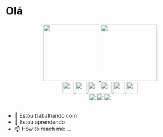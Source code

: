  # Olá

          

<div align="center">
  <a href="https://github.com/mailacss">
  <img height="150em" src="https://github-readme-stats.vercel.app/api?username=mailacss&show_icons=true&theme=panda&include_all_commits=true&count_private=true"/>
  <img height="150em" src="https://github-readme-stats.vercel.app/api/top-langs/?username=mailacss&hide=tex&layout=compact&langs_count=10&theme=panda"/>
</div>

  <div align="center"> 
    <img src="https://cdn.jsdelivr.net/gh/devicons/devicon/icons/javascript/javascript-plain.svg" height=30px/>
    <img src="https://cdn.jsdelivr.net/gh/devicons/devicon/icons/css3/css3-original.svg" height=30px />         
    <img src="https://cdn.jsdelivr.net/gh/devicons/devicon/icons/html5/html5-original.svg" height=30px/>
    <img src="https://cdn.jsdelivr.net/gh/devicons/devicon/icons/python/python-plain.svg" height=30px/>
    <img src="https://cdn.jsdelivr.net/gh/devicons/devicon/icons/java/java-original.svg" height=30px/>
    <img src="https://cdn.jsdelivr.net/gh/devicons/devicon/icons/bootstrap/bootstrap-original.svg" height=30px/>
    <!--
    <img src="https://cdn.jsdelivr.net/gh/devicons/devicon/icons/nodejs/nodejs-original.svg" height=30pxx/>
    <img src="https://cdn.jsdelivr.net/gh/devicons/devicon/icons/react/react-original.svg" height=30px/>
        -->  
  </div>


  <div align="center">
            <a href="https://www.linkedin.com/in/maila-cssantos/"><img src="https://img.shields.io/badge/LinkedIn-0077B5?style=for-the-badge&logo=linkedin&logoColor=white"></a>
            <a href="cardmaila19@gmail.com"><img src="https://img.shields.io/badge/Gmail-D14836?style=for-the-badge&logo=gmail&logoColor=white"></a>
                        <a href="https://www.linkedin.com/in/maila-cssantos/"><img src="https://img.shields.io/badge/LinkedIn-0077B5?style=for-the-badge&logo=linkedin&logoColor=white"></a>
  </div>
         
##
          
- 🔭 Estou trabalhando com
- 🌱 Estou aprendendo
- 📫 How to reach me: ...

